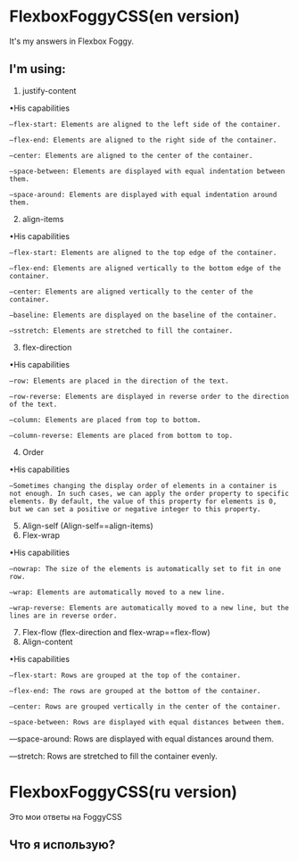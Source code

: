 # FlexboxFoggyCSS(en version)
It's my answers in Flexbox Foggy. 
## I'm using:
1) justify-content

•His capabilities

	—flex-start: Elements are aligned to the left side of the container.

	—flex-end: Elements are aligned to the right side of the container.

	—center: Elements are aligned to the center of the container.

	—space-between: Elements are displayed with equal indentation between them.

	—space-around: Elements are displayed with equal indentation around them.

2) align-items

•His capabilities

	—flex-start: Elements are aligned to the top edge of the container.

	—flex-end: Elements are aligned vertically to the bottom edge of the container.

	—center: Elements are aligned vertically to the center of the container.

	—baseline: Elements are displayed on the baseline of the container.

	—sstretch: Elements are stretched to fill the container.



3) flex-direction

•His capabilities

	—row: Elements are placed in the direction of the text.

	—row-reverse: Elements are displayed in reverse order to the direction of the text.

	—column: Elements are placed from top to bottom.

	—column-reverse: Elements are placed from bottom to top.
  
  
  4) Order

•His capabilities

	—Sometimes changing the display order of elements in a container is not enough. In such cases, we can apply the order property to specific elements. By default, the value of this property for elements is 0, but we can set a positive or negative integer to this property.
  
  5) Align-self (Align-self==align-items)
  6) Flex-wrap

•His capabilities

	—nowrap: The size of the elements is automatically set to fit in one row.

	—wrap: Elements are automatically moved to a new line.

	—wrap-reverse: Elements are automatically moved to a new line, but the lines are in reverse order.
  
  7) Flex-flow (flex-direction and flex-wrap==flex-flow)
  8) Align-content

•His capabilities

	—flex-start: Rows are grouped at the top of the container.

	—flex-end: The rows are grouped at the bottom of the container.

	—center: Rows are grouped vertically in the center of the container.

	—space-between: Rows are displayed with equal distances between them.
  
  —space-around: Rows are displayed with equal distances around them.
  
  —stretch: Rows are stretched to fill the container evenly.
  
  
  
 
# FlexboxFoggyCSS(ru version)

Это мои ответы на FoggyCSS

## Что я использую?










